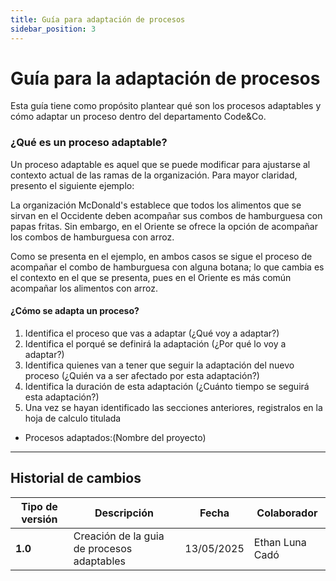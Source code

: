 ```yaml
---
title: Guía para adaptación de procesos
sidebar_position: 3
---
```


# Guía para la adaptación de procesos

Esta guía tiene como propósito plantear qué son los procesos adaptables y cómo adaptar un proceso dentro del departamento Code&Co.

### ¿Qué es un proceso adaptable?

Un proceso adaptable es aquel que se puede modificar para ajustarse al contexto actual de las ramas de la organización. Para mayor claridad, presento el siguiente ejemplo:

La organización McDonald's establece que todos los alimentos que se sirvan en el Occidente deben acompañar sus combos de hamburguesa con papas fritas. Sin embargo, en el Oriente se ofrece la opción de acompañar los combos de hamburguesa con arroz.

Como se presenta en el ejemplo, en ambos casos se sigue el proceso de acompañar el combo de hamburguesa con alguna botana; lo que cambia es el contexto en el que se presenta, pues en el Oriente es más común acompañar los alimentos con arroz.

#### ¿Cómo se adapta un proceso?
1. Identifica el proceso que vas a adaptar (¿Qué voy a adaptar?)
2. Identifica el porqué se definirá la adaptación (¿Por qué lo voy a adaptar?)
3. Identifica quienes van a tener que seguir la adaptación del nuevo proceso (¿Quién va a ser afectado por esta adaptación?)
4. Identifica la duración de esta adaptación (¿Cuánto tiempo se seguirá esta adaptación?)
5. Una vez se hayan identificado las secciones anteriores, registralos en la hoja de calculo titulada 
* Procesos adaptados:(Nombre del proyecto)

---

## Historial de cambios

| **Tipo de versión** | **Descripción** | **Fecha**  | **Colaborador** |
| ------------------- | --------------- | ---------- | --------------- |
| **1.0** | Creación de la guia de procesos adaptables | 13/05/2025 | Ethan Luna Cadó|